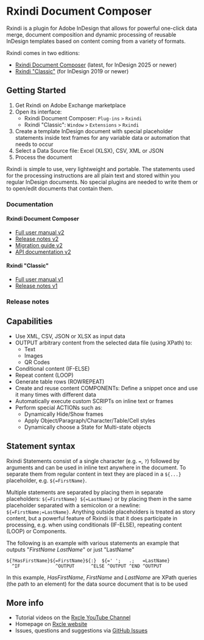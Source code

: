 # Rxindi Document Composer

Rxindi is a plugin for Adobe InDesign that allows for powerful one-click data merge, document composition and dynamic processing of reusable InDesign templates based on content coming from a variety of formats.

Rxindi comes in two editions:
- [Rxindi Document Composer](https://exchange.adobe.com/apps/cc/6ab1bd21/rxindi-document-composer) (latest, for InDesign 2025 or newer)
- [Rxindi "Classic"](https://exchange.adobe.com/apps/cc/103684/rxindi) (for InDesign 2019 or newer)

## Getting Started

1. Get Rxindi on Adobe Exchange marketplace
2. Open its interface:
   - Rxindi Document Composer: `Plug-ins` `>` `Rxindi`
   - Rxindi "Classic": `Window` `>` `Extensions` `>` `Rxindi`
3. Create a template InDesign document with special placeholder statements inside text frames for any variable data or automation that needs to occur
4. Select a Data Source file: Excel (XLSX), CSV, XML or JSON
5. Process the document

Rxindi is simple to use, very lightweight and portable. The statements used for the processing instructions are all plain text and stored within you regular InDesign documents. No special plugins are needed to write them or to open/edit documents that contain them.

### Documentation

#### Rxindi Document Composer

  - [Full user manual v2](v2/help.md)
  - [Release notes v2](v2/releasenotes.md)
  - [Migration guide v2](v2/migration.md)
  - [API documentation v2](v2/api.md)

#### Rxindi "Classic"

  - [Full user manual v1](v1/help.md)
  - [Release notes v1](v1/releasenotes.md)

### Release notes 

## Capabilities
- Use XML, CSV, JSON or XLSX as input data
- OUTPUT arbitrary content from the selected data file (using XPath) to:
    - Text
    - Images
    - QR Codes
- Conditional content (IF-ELSE)
- Repeat content (LOOP)
- Generate table rows (ROWREPEAT)
- Create and reuse content COMPONENTs: Define a snippet once and use it many times with different data
- Automatically execute custom SCRIPTs on inline text or frames
- Perform special ACTIONs such as:
    - Dynamically Hide/Show frames
    - Apply Object/Paragraph/Character/Table/Cell styles
    - Dynamically choose a State for Multi-state objects

## Statement syntax
Rxindi Statements consist of a single character (e.g. `=`, `?`) followed by arguments and can be used in inline text anywhere in the document. To separate them from regular content in text they are placed in a `${...}` placeholder, e.g. `${=FirstName}`.

Multiple statements are separated by placing them in separate placeholders: `${=FirstName} ${=LastName}` or by placing them in the same placeholder separated with a semicolon or a newline: `${=FirstName;=LastName}`. Anything outside placeholders is treated as story content, but a powerful feature of Rxindi is that it does participate in processing, e.g. when using conditionals (IF-ELSE), repeating content (LOOP) or Components.

The following is an example with various statements an example that outputs "_FirstName_ _LastName_" or just "LastName"
```
${?HasFirstName}${=FirstName}${:}  ${=' ';   .;   =LastName}
  ^IF             ^OUTPUT      ^ELSE ^OUTPUT ^END ^OUTPUT
```

In this example, _HasFirstName_, _FirstName_ and _LastName_ are XPath queries (the path to an element) for the data source document that is to be used

## More info
- Tutorial videos on the [Rxcle YouTube Channel](https://www.youtube.com/channel/UCiSFFEuOoIQdk6mivM3eGkQ)
- Homepage on [Rxcle website](https://rxcle.com/rxindi)
- Issues, questions and suggestions via [GitHub Issues](https://github.com/rxcle/rxindi/issues)